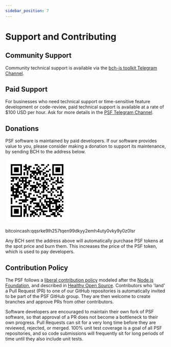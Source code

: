 ```yaml
---
sidebar_position: 7
---
```


# Support and Contributing

## Community Support

Community technical support is available via the [bch-js toolkit Telegram Channel](https://t.me/bch_js_toolkit).

## Paid Support

For businesses who need technical support or time-sensitive feature development or code-review, paid technical support is available at a rate of $100 USD per hour. Ask for more details in the [PSF Telegram Channel](https://t.me/permissionless_software).

## Donations

PSF software is maintained by paid developers. If our software provides value to you, please consider making a donation to support its maintenance, by sending BCH to the address below.


![bitcoincash:qqsrke9lh257tqen99dkyy2emh4uty0vky9y0z0lsr](./img/psf-burn-qr.png)

bitcoincash:qqsrke9lh257tqen99dkyy2emh4uty0vky9y0z0lsr

Any BCH sent the address above will automatically purchase PSF tokens at the spot price and burn them. This increases the price of the PSF token, which is used to pay developers.

## Contribution Policy

The PSF follows a [liberal contribution policy](https://github.com/Permissionless-Software-Foundation/TSC/blob/master/CONTRIBUTING.md) modeled after the [Node.js Foundation](https://nodejs.org/en/), and described in [Healthy Open Source](https://medium.com/the-node-js-collection/healthy-open-source-967fa8be7951). Contributors who 'land' a Pull Request (PR) to one of our GitHub repositories is automatically invited to be part of the PSF GitHub group. They are then welcome to create branches and approve PRs from other contributors.

Software developers are encouraged to maintain their own fork of PSF software, so that approval of a PR does not become a bottleneck to their own progress. Pull Requests can sit for a very long time before they are reviewed, rejected, or merged. 100% unit test coverage is a goal of all PSF repositories, and so code submissions will frequently sit for long periods of time until they also include unit tests.
